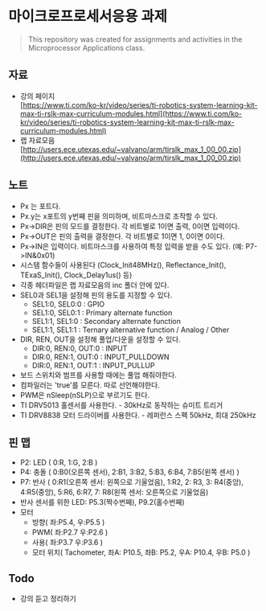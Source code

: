 # 마이크로프로세서응용 과제
> This repository was created for assignments and activities in the Microprocessor Applications class.

## 자료
- 강의 페이지  
[https://www.ti.com/ko-kr/video/series/ti-robotics-system-learning-kit-max-ti-rslk-max-curriculum-modules.html](https://www.ti.com/ko-kr/video/series/ti-robotics-system-learning-kit-max-ti-rslk-max-curriculum-modules.html)
- 랩 자료모음  
[http://users.ece.utexas.edu/~valvano/arm/tirslk_max_1_00_00.zip](http://users.ece.utexas.edu/~valvano/arm/tirslk_max_1_00_00.zip)

## 노트
- Px 는 포트다.
- Px.y는 x포트의 y번째 핀을 의미하며, 비트마스크로 조작할 수 있다.
- Px->DIR은 핀의 모드를 결정한다. 각 비트별로 1이면 출력, 0이면 입력이다.
- Px->OUT은 핀의 출력을 결정한다. 각 비트별로 1이면 1, 0이면 0이다.
- Px->IN은 입력이다. 비트마스크를 사용하여 특정 입력을 받을 수도 있다. (예: P7->IN&0x01)
- 시스템 함수들이 사용된다 (Clock_Init48MHz(), Reflectance_Init(), TExaS_Init(), Clock_Delay1us() 등)
- 각종 헤더파일은 랩 자료모음의 inc 폴더 안에 있다.
- SEL0과 SEL1을 설정해 핀의 용도를 지정할 수 있다.
    - SEL1:0, SEL0:0 : GPIO
    - SEL1:0, SEL0:1 : Primary alternate function
    - SEL1:1, SEL1:0 : Secondary alternate function
    - SEL1:1, SEL1:1 : Ternary alternative function / Analog / Other
- DIR, REN, OUT을 설정해 풀업/다운을 설정할 수 있다.
    - DIR:0, REN:0, OUT:0 : INPUT
    - DIR:0, REN:1, OUT:0 : INPUT_PULLDOWN
    - DIR:0, REN:1, OUT:1 : INPUT_PULLUP
- 보드 스위치와 범프를 사용할 때에는 풀업 해줘야한다.
- 컴파일러는 'true'를 모른다. 따로 선언해야한다.
- PWM은 nSleep(nSLP)으로 부르기도 한다.
- TI DRV5013 홀센서를 사용한다. - 30kHz로 동작하는 슈미트 트리거
- TI DRV8838 모터 드라이버를 사용한다. - 레퍼런스 스펙 50kHz, 최대 250kHz

## 핀 맵
- P2: LED ( 0:R, 1:G, 2:B )
- P4: 충돌 ( 0:B0(오른쪽 센서), 2:B1, 3:B2, 5:B3, 6:B4, 7:B5(왼쪽 센서) )
- P7: 반사 ( 0:R1(오른쪽 센서: 왼쪽으로 기울었음), 1:R2, 2: R3, 3: R4(중앙), 4:R5(중앙), 5:R6, 6:R7, 7: R8(왼쪽 센서: 오른쪽으로 기울었음)
- 반사 센서를 위한 LED: P5.3(짝수번째), P9.2(홀수번째)
- 모터
  - 방향( 좌:P5.4, 우:P5.5 )
  - PWM( 좌:P2.7  우:P2.6 )
  - 사용( 좌:P3.7  우:P3.6 )
  - 모터 위치( Tachometer, 좌A: P10.5, 좌B: P5.2, 우A: P10.4, 우B: P5.0 )

## Todo
- 강의 듣고 정리하기
